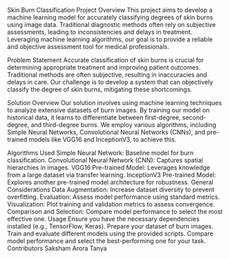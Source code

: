 Skin Burn Classification Project
Overview
This project aims to develop a machine learning model for accurately classifying degrees of skin burns using image data. Traditional diagnostic methods often rely on subjective assessments, leading to inconsistencies and delays in treatment. Leveraging machine learning algorithms, our goal is to provide a reliable and objective assessment tool for medical professionals.

Problem Statement
Accurate classification of skin burns is crucial for determining appropriate treatment and improving patient outcomes. Traditional methods are often subjective, resulting in inaccuracies and delays in care. Our challenge is to develop a system that can objectively classify the degree of skin burns, mitigating these shortcomings.

Solution Overview
Our solution involves using machine learning techniques to analyze extensive datasets of burn images. By training our model on historical data, it learns to differentiate between first-degree, second-degree, and third-degree burns. We employ various algorithms, including Simple Neural Networks, Convolutional Neural Networks (CNNs), and pre-trained models like VGG16 and InceptionV3, to achieve this.

Algorithms Used
Simple Neural Network: Baseline model for burn classification.
Convolutional Neural Network (CNN): Captures spatial hierarchies in images.
VGG16 Pre-trained Model: Leverages knowledge from a large dataset via transfer learning.
InceptionV3 Pre-trained Model: Explores another pre-trained model architecture for robustness.
General Considerations
Data Augmentation: Increase dataset diversity to prevent overfitting.
Evaluation: Assess model performance using standard metrics.
Visualization: Plot training and validation metrics to assess convergence.
Comparison and Selection: Compare model performance to select the most effective one.
Usage
Ensure you have the necessary dependencies installed (e.g., TensorFlow, Keras).
Prepare your dataset of burn images.
Train and evaluate different models using the provided scripts.
Compare model performance and select the best-performing one for your task.
Contributors
Saksham Arora
Tanya 
